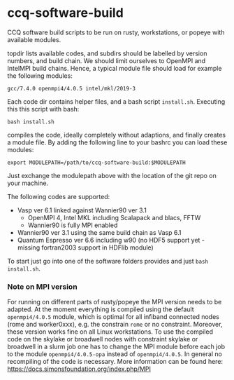 # ccq-software-build

CCQ software build scripts to be run on rusty, workstations, or popeye with available modules.

topdir lists available codes, and subdirs should be labelled by version numbers, and build chain. We should limit ourselves to OpenMPI and IntelMPI build chains. Hence, a typical module file should load for example the following modules:

```
gcc/7.4.0 openmpi4/4.0.5 intel/mkl/2019-3
```

Each code dir contains helper files, and a bash script `install.sh`. Executing this this script with bash:
```
bash install.sh
```
compiles the code, ideally completely without adaptions,  and finally creates a module file. By adding the following line to your bashrc you can load these modules:
```
export MODULEPATH=/path/to/ccq-software-build:$MODULEPATH
```
Just exchange the modulepath above with the location of the git repo on your machine. 

The following codes are supported:
* Vasp ver 6.1 linked against Wannier90 ver 3.1
    * OpenMPI 4, Intel MKL including Scalapack and blacs, FFTW
    * Wannier90 is fully MPI enabled
* Wannier90 ver 3.1 using the same build chain as Vasp 6.1
* Quantum Espresso ver 6.6 including w90 (no HDF5 support yet - missing fortran2003 support in HDFlib module)

To start just go into one of the software folders provides and just `bash install.sh`.

### Note on MPI version

For running on different parts of rusty/popeye the MPI version needs to be adapted. At the moment everything is compiled using the default `openmpi4/4.0.5` module, which is optimal for all infiband connected nodes (rome and worker0xxx), e.g. the constrain `rome` or no constraint. Moreover, these version works fine on all Linux workstations. To use the compiled code on the skylake or broadwell nodes with constraint skylake or broadwell in a slurm job one has to change the MPI module before each job to the module `openmpi4/4.0.5-opa` instead of `openmpi4/4.0.5`. In general no recompiling of the code is necessary. More information can be found here: https://docs.simonsfoundation.org/index.php/MPI
